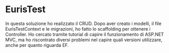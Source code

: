 # EurisTest
In questa soluzione ho realizzato il CRUD. Dopo aver creato i modelli, il file EurisTestContext e le migrazioni, ho fatto lo scaffolding per ottenere i Controller. Ho cercato tramite tutorial di capire il funzionamento di ASP.NET MVC, ma ho riscontrato diversi problemi nel capire quali versioni utilizzare, anche per quanto riguarda EF.
